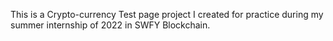 This is a Crypto-currency Test page project I created for practice during my summer internship of 2022 in SWFY Blockchain. 

